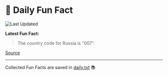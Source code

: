 # 🌟 Daily Fun Fact

![Last Updated](https://img.shields.io/badge/Last_Updated-2025_10_15-blue?style=flat-square)

**Latest Fun Fact:**

> The country code for Russia is "007".

[Source](https://www.djtech.net/humor/shorty_useless_facts.htm)

---

Collected Fun Facts are saved in [daily.txt](daily.txt) 📚
